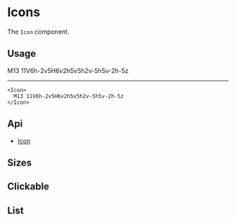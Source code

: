 # Icons
The `Icon` component.

## Usage
<Icon>M13 11V6h-2v5H6v2h5v5h2v-5h5v-2h-5z</Icon>

---

```vue
<Icon>
  M13 11V6h-2v5H6v2h5v5h2v-5h5v-2h-5z
</Icon>
```

## Api
- [Icon](../api/icon)

## Sizes
<Example file="Icon/Sizes" />

## Clickable
<Example file="Icon/Clickable" />

## List
<Example file="Icon/List" />
